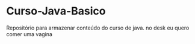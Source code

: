 # Curso-Java-Basico
Repositório para armazenar conteúdo do curso de java.
no desk
eu quero comer uma vagina